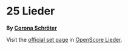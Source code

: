 
# 25 Lieder

__By [Corona Schröter](..)__

Visit the [official set page] in [OpenScore Lieder].

[official set page]: https://musescore.com/openscore-lieder-corpus/sets/5102093
[OpenScore Lieder]: https://musescore.com/openscore-lieder-corpus
